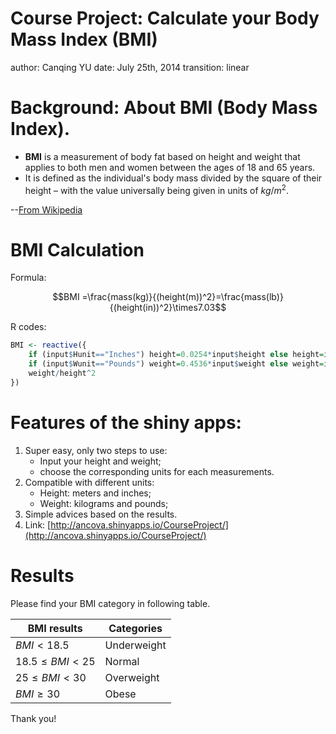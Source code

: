 Course Project: Calculate your Body Mass Index (BMI)
========================================================
author: Canqing YU
date: July 25th, 2014
transition: linear


Background: About BMI (Body Mass Index).
========================================================

- **BMI** is a measurement of body fat based on height and weight that applies to both men and women between the ages of 18 and 65 years.
- It is defined as the individual's body mass divided by the square of their height – with the value universally being given in units of $kg/m^2$.

--[From Wikipedia](http://en.wikipedia.org/wiki/Body_mass_index)

BMI Calculation
========================================================

Formula: 

$$BMI =\frac{mass(kg)}{(height(m))^2}=\frac{mass(lb)}{(height(in))^2}\times7.03$$

R codes:

```r
BMI <- reactive({
    if (input$Hunit=="Inches") height=0.0254*input$height else height=input$height
    if (input$Wunit=="Pounds") weight=0.4536*input$weight else weight=input$weight
    weight/height^2
})
```

Features of the shiny apps:
========================================================
1. Super easy, only two steps to use: 
    - Input your height and weight;
    - choose the corresponding units for each measurements.
2. Compatible with different units:
    - Height: meters and inches;
    - Weight: kilograms and pounds;
3. Simple advices based on the results.
4. Link: [http://ancova.shinyapps.io/CourseProject/](http://ancova.shinyapps.io/CourseProject/)

Results
===============
Please find your BMI category in following table.

BMI results| Categories
-------|------------
$BMI \lt 18.5$ |Underweight
$18.5 \le BMI \lt 25$ |Normal
$25 \le BMI \lt 30$ |Overweight
$BMI \ge 30$ |Obese

Thank you!
